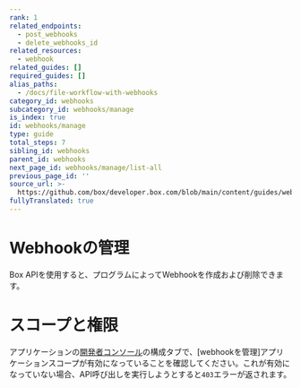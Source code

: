 ```yaml
---
rank: 1
related_endpoints:
  - post_webhooks
  - delete_webhooks_id
related_resources:
  - webhook
related_guides: []
required_guides: []
alias_paths:
  - /docs/file-workflow-with-webhooks
category_id: webhooks
subcategory_id: webhooks/manage
is_index: true
id: webhooks/manage
type: guide
total_steps: 7
sibling_id: webhooks
parent_id: webhooks
next_page_id: webhooks/manage/list-all
previous_page_id: ''
source_url: >-
  https://github.com/box/developer.box.com/blob/main/content/guides/webhooks/manage/index.md
fullyTranslated: true
---
```

# Webhookの管理

Box APIを使用すると、プログラムによってWebhookを作成および削除できます。

<Message type="warning">

# スコープと権限

アプリケーションの[開発者コンソール][console]の構成タブで、\[webhookを管理]アプリケーションスコープが有効になっていることを確認してください。これが有効になっていない場合、API呼び出しを実行しようとすると`403`エラーが返されます。

</Message>

[console]: https://app.box.com/developers/console
